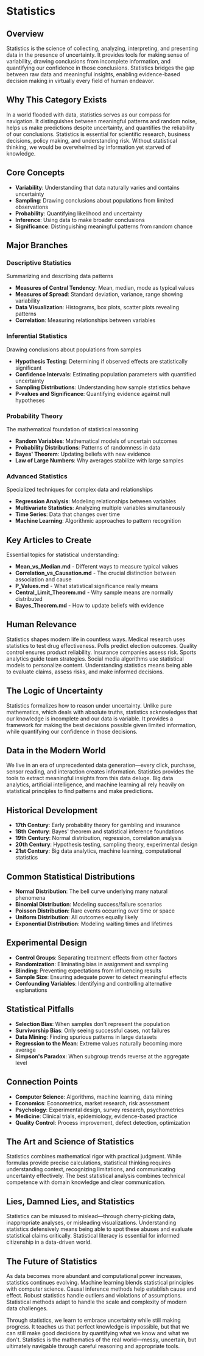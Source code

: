 # Statistics

## Overview
Statistics is the science of collecting, analyzing, interpreting, and presenting data in the presence of uncertainty. It provides tools for making sense of variability, drawing conclusions from incomplete information, and quantifying our confidence in those conclusions. Statistics bridges the gap between raw data and meaningful insights, enabling evidence-based decision making in virtually every field of human endeavor.

## Why This Category Exists
In a world flooded with data, statistics serves as our compass for navigation. It distinguishes between meaningful patterns and random noise, helps us make predictions despite uncertainty, and quantifies the reliability of our conclusions. Statistics is essential for scientific research, business decisions, policy making, and understanding risk. Without statistical thinking, we would be overwhelmed by information yet starved of knowledge.

## Core Concepts
- **Variability**: Understanding that data naturally varies and contains uncertainty
- **Sampling**: Drawing conclusions about populations from limited observations
- **Probability**: Quantifying likelihood and uncertainty
- **Inference**: Using data to make broader conclusions
- **Significance**: Distinguishing meaningful patterns from random chance

## Major Branches

### Descriptive Statistics
Summarizing and describing data patterns
- **Measures of Central Tendency**: Mean, median, mode as typical values
- **Measures of Spread**: Standard deviation, variance, range showing variability
- **Data Visualization**: Histograms, box plots, scatter plots revealing patterns
- **Correlation**: Measuring relationships between variables

### Inferential Statistics
Drawing conclusions about populations from samples
- **Hypothesis Testing**: Determining if observed effects are statistically significant
- **Confidence Intervals**: Estimating population parameters with quantified uncertainty
- **Sampling Distributions**: Understanding how sample statistics behave
- **P-values and Significance**: Quantifying evidence against null hypotheses

### Probability Theory
The mathematical foundation of statistical reasoning
- **Random Variables**: Mathematical models of uncertain outcomes
- **Probability Distributions**: Patterns of randomness in data
- **Bayes' Theorem**: Updating beliefs with new evidence
- **Law of Large Numbers**: Why averages stabilize with large samples

### Advanced Statistics
Specialized techniques for complex data and relationships
- **Regression Analysis**: Modeling relationships between variables
- **Multivariate Statistics**: Analyzing multiple variables simultaneously
- **Time Series**: Data that changes over time
- **Machine Learning**: Algorithmic approaches to pattern recognition

## Key Articles to Create
Essential topics for statistical understanding:
- **Mean_vs_Median.md** - Different ways to measure typical values
- **Correlation_vs_Causation.md** - The crucial distinction between association and cause
- **P_Values.md** - What statistical significance really means
- **Central_Limit_Theorem.md** - Why sample means are normally distributed
- **Bayes_Theorem.md** - How to update beliefs with evidence

## Human Relevance
Statistics shapes modern life in countless ways. Medical research uses statistics to test drug effectiveness. Polls predict election outcomes. Quality control ensures product reliability. Insurance companies assess risk. Sports analytics guide team strategies. Social media algorithms use statistical models to personalize content. Understanding statistics means being able to evaluate claims, assess risks, and make informed decisions.

## The Logic of Uncertainty
Statistics formalizes how to reason under uncertainty. Unlike pure mathematics, which deals with absolute truths, statistics acknowledges that our knowledge is incomplete and our data is variable. It provides a framework for making the best decisions possible given limited information, while quantifying our confidence in those decisions.

## Data in the Modern World
We live in an era of unprecedented data generation—every click, purchase, sensor reading, and interaction creates information. Statistics provides the tools to extract meaningful insights from this data deluge. Big data analytics, artificial intelligence, and machine learning all rely heavily on statistical principles to find patterns and make predictions.

## Historical Development
- **17th Century**: Early probability theory for gambling and insurance
- **18th Century**: Bayes' theorem and statistical inference foundations
- **19th Century**: Normal distribution, regression, correlation analysis
- **20th Century**: Hypothesis testing, sampling theory, experimental design
- **21st Century**: Big data analytics, machine learning, computational statistics

## Common Statistical Distributions
- **Normal Distribution**: The bell curve underlying many natural phenomena
- **Binomial Distribution**: Modeling success/failure scenarios
- **Poisson Distribution**: Rare events occurring over time or space
- **Uniform Distribution**: All outcomes equally likely
- **Exponential Distribution**: Modeling waiting times and lifetimes

## Experimental Design
- **Control Groups**: Separating treatment effects from other factors
- **Randomization**: Eliminating bias in assignment and sampling
- **Blinding**: Preventing expectations from influencing results
- **Sample Size**: Ensuring adequate power to detect meaningful effects
- **Confounding Variables**: Identifying and controlling alternative explanations

## Statistical Pitfalls
- **Selection Bias**: When samples don't represent the population
- **Survivorship Bias**: Only seeing successful cases, not failures
- **Data Mining**: Finding spurious patterns in large datasets
- **Regression to the Mean**: Extreme values naturally becoming more average
- **Simpson's Paradox**: When subgroup trends reverse at the aggregate level

## Connection Points
- **Computer Science**: Algorithms, machine learning, data mining
- **Economics**: Econometrics, market research, risk assessment
- **Psychology**: Experimental design, survey research, psychometrics
- **Medicine**: Clinical trials, epidemiology, evidence-based practice
- **Quality Control**: Process improvement, defect detection, optimization

## The Art and Science of Statistics
Statistics combines mathematical rigor with practical judgment. While formulas provide precise calculations, statistical thinking requires understanding context, recognizing limitations, and communicating uncertainty effectively. The best statistical analysis combines technical competence with domain knowledge and clear communication.

## Lies, Damned Lies, and Statistics
Statistics can be misused to mislead—through cherry-picking data, inappropriate analyses, or misleading visualizations. Understanding statistics defensively means being able to spot these abuses and evaluate statistical claims critically. Statistical literacy is essential for informed citizenship in a data-driven world.

## The Future of Statistics
As data becomes more abundant and computational power increases, statistics continues evolving. Machine learning blends statistical principles with computer science. Causal inference methods help establish cause and effect. Robust statistics handle outliers and violations of assumptions. Statistical methods adapt to handle the scale and complexity of modern data challenges.

Through statistics, we learn to embrace uncertainty while still making progress. It teaches us that perfect knowledge is impossible, but that we can still make good decisions by quantifying what we know and what we don't. Statistics is the mathematics of the real world—messy, uncertain, but ultimately navigable through careful reasoning and appropriate tools.

